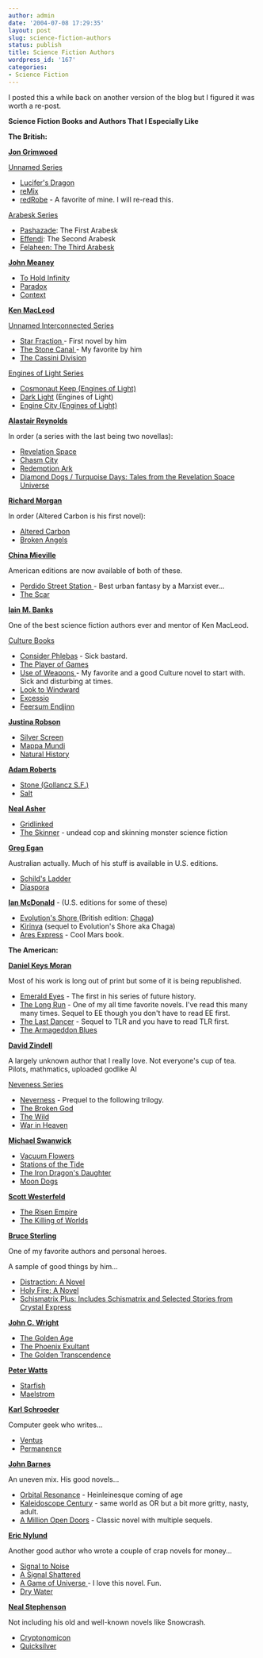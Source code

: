 ```yaml
---
author: admin
date: '2004-07-08 17:29:35'
layout: post
slug: science-fiction-authors
status: publish
title: Science Fiction Authors
wordpress_id: '167'
categories:
- Science Fiction
---
```

I posted this a while back on another version of the blog but I figured it was worth a re-post.

<strong>Science Fiction Books and Authors That I Especially
Like</strong>

<strong>The British:</strong>

<strong><u>Jon Grimwood</u></strong>

<u>Unnamed Series</u>
<ul>
	<li> 	<a href="http://www.amazon.co.uk/exec/obidos/ASIN/0340674733/202-1639125-7655012">Lucifer's Dragon</a></li>
	<li> 	<a href="http://www.amazon.co.uk/exec/obidos/ASIN/0671022229/202-1639125-7655012">reMix</a></li>
	<li> 	<a href="http://www.amazon.co.uk/exec/obidos/ASIN/0671022601/202-1639125-7655012">redRobe</a> - A favorite of mine. I will re-read this.</li>
</ul>
<u>Arabesk Series</u>
<ul>
	<li> 	<a href="http://www.amazon.co.uk/exec/obidos/ASIN/0743202848/202-1639125-7655012">Pashazade</a>: The First Arabesk</li>
	<li> 	<a href="http://www.amazon.co.uk/exec/obidos/ASIN/0743202856/202-1639125-7655012">Effendi</a>: The Second Arabesk</li>
	<li> 	<a href="http://www.amazon.co.uk/exec/obidos/ASIN/0743461177/202-1639125-7655012">Felaheen: The Third Arabesk</a></li>
</ul>
<strong><u>John Meaney</u></strong>
<ul>
	<li> 	<a href="http://www.amazon.co.uk/exec/obidos/ASIN/0553505882/qid=1068836993/sr=1-3/ref=sr_1_2_3/202-3027204-2693418">To Hold Infinity</a></li>
	<li> 	<a href="http://www.amazon.co.uk/exec/obidos/ASIN/0553505890/qid=1068836993/sr=1-2/ref=sr_1_2_2/202-3027204-2693418">Paradox </a></li>
	<li> 	<a href="http://www.amazon.co.uk/exec/obidos/ASIN/0593047354/202-1639125-7655012">Context</a></li>
</ul>
<strong><u>Ken MacLeod</u></strong>

<u>Unnamed Interconnected Series</u>
<ul>
	<li> 	<a href="http://www.amazon.co.uk/exec/obidos/ASIN/1857238338/qid=1068837124/sr=1-2/ref=sr_1_3_2/202-3027204-2693418">Star Fraction </a><span style="text-decoration: none">- First novel by him</span></li>
	<li> 	<a href="http://www.amazon.co.uk/exec/obidos/ASIN/1841490601/qid=1068837124/sr=1-4/ref=sr_1_3_4/202-3027204-2693418">The Stone Canal </a><span style="text-decoration: none">- My favorite by him</span></li>
	<li> 	<a href="http://www.amazon.co.uk/exec/obidos/ASIN/1857237307/202-1639125-7655012">The Cassini Division</a></li>
</ul>
<u>Engines of Light Series</u>
<ul>
	<li> 	<a href="http://www.amazon.co.uk/exec/obidos/ASIN/1841490679/qid=1068837124/sr=1-6/ref=sr_1_3_6/202-3027204-2693418">Cosmonaut Keep (Engines of Light) </a></li>
	<li> 	<a href="http://www.amazon.co.uk/exec/obidos/ASIN/1841490695/202-1639125-7655012">Dark Light</a> (Engines of Light)</li>
	<li> 	<a href="http://www.amazon.co.uk/exec/obidos/ASIN/1841491489/202-1639125-7655012">Engine City (Engines of Light)</a></li>
</ul>
<u><strong>Alastair Reynolds</strong></u>

In order (a series with the last being two novellas):
<ul>
	<li> 	<a href="http://www.amazon.co.uk/exec/obidos/ASIN/0575068760/202-1639125-7655012">Revelation Space</a></li>
	<li> 	<a href="http://www.amazon.co.uk/exec/obidos/ASIN/0575068787/qid=1068837345/sr=1-4/ref=sr_1_3_4/202-3027204-2693418">Chasm City </a></li>
	<li> 	<a href="http://www.amazon.co.uk/exec/obidos/ASIN/0575068809/202-1639125-7655012">Redemption Ark</a></li>
	<li> 	<a href="http://www.amazon.co.uk/exec/obidos/ASIN/0575075260/202-1639125-7655012">Diamond Dogs / Turquoise Days: Tales from the Revelation Space Universe 	</a></li>
</ul>
<u><strong>Richard Morgan</strong></u>

In order (Altered Carbon is his first novel):
<ul>
	<li> 	<span class="small"><a href="http://www.amazon.com/exec/obidos/ASIN/0345457684/ref=pd_pym_fi/002-1434878-3309659">Altered Carbon</a></span></li>
	<li> 	<a href="http://www.amazon.co.uk/exec/obidos/ASIN/0575073241/202-1639125-7655012">Broken Angels</a></li>
</ul>
<u><strong>China Mieville</strong></u>

American editions are now available of both of these.
<ul>
	<li> 	<a href="http://www.amazon.co.uk/exec/obidos/ASIN/0330392891/qid=1068837456/sr=1-2/ref=sr_1_3_2/202-3027204-2693418">Perdido Street Station </a><span style="text-decoration: none">- Best urban fantasy by a Marxist ever...</span></li>
	<li> 	<a href="http://www.amazon.co.uk/exec/obidos/ASIN/0333781740/202-1639125-7655012">The Scar</a></li>
</ul>
<u><strong>Iain M. Banks</strong></u>

One of the best science fiction authors ever and mentor of Ken MacLeod.

<u>Culture Books</u>
<ul>
	<li> 	<a href="http://www.amazon.co.uk/exec/obidos/ASIN/1857231384/qid=1068837568/sr=2-3/ref=sr_2_3_3/202-3027204-2693418">Consider Phlebas</a><span style="text-decoration: none"> - Sick bastard.</span></li>
	<li> 	<a href="http://www.amazon.co.uk/exec/obidos/ASIN/1857231465/qid=1068837568/sr=1-1/ref=sr_1_3_1/202-3027204-2693418">The Player of Games</a></li>
	<li> 	<a href="http://www.amazon.co.uk/exec/obidos/ASIN/185723135X/qid=1068837568/sr=1-3/ref=sr_1_3_3/202-3027204-2693418">Use of Weapons </a>- My favorite and a good Culture novel to start with. Sick and disturbing at times.</li>
	<li> 	<a href="http://www.amazon.co.uk/exec/obidos/ASIN/1857239695/202-1639125-7655012">Look to Windward</a></li>
	<li> 	<a href="http://www.amazon.co.uk/exec/obidos/ASIN/185723457X/qid=1068837568/sr=1-6/ref=sr_1_3_6/202-3027204-2693418">Excessio </a></li>
	<li> <a href="http://www.amazon.co.uk/exec/obidos/ASIN/1857232739/qid=1068837568/sr=1-5/ref=sr_1_3_5/202-3027204-2693418">Feersum Endjinn </a></li>
</ul>
<u><strong>Justina Robson</strong></u>
<ul>
	<li> 	<a href="http://www.amazon.co.uk/exec/obidos/ASIN/0330375660/202-1639125-7655012">Silver Screen</a></li>
	<li> 	<a href="http://www.amazon.co.uk/exec/obidos/ASIN/0330375679/202-1639125-7655012">Mappa Mundi</a></li>
	<li> 	<a href="http://www.amazon.co.uk/exec/obidos/ASIN/0333907450/202-1639125-7655012">Natural History</a></li>
</ul>
<u><strong>Adam Roberts</strong></u>
<ul>
	<li> 	<a href="http://www.amazon.co.uk/exec/obidos/ASIN/0575070641/202-1639125-7655012">Stone (Gollancz S.F.)</a></li>
	<li> 	<a href="http://www.amazon.co.uk/exec/obidos/ASIN/185798787X/qid=1068837794/sr=1-7/ref=sr_1_3_7/202-3027204-2693418">Salt </a></li>
</ul>
<u><strong>Neal Asher</strong></u>
<ul>
	<li> 	<a href="http://www.amazon.co.uk/exec/obidos/ASIN/0330484338/202-1639125-7655012">Gridlinked</a></li>
	<li> 	<a href="http://www.amazon.co.uk/exec/obidos/ASIN/0333903641/202-1639125-7655012">The Skinner</a> - undead cop and skinning monster science fiction</li>
</ul>
<u><strong>Greg Egan</strong></u>

Australian actually. Much of his stuff is available in U.S. editions.
<ul>
	<li> 	<a href="http://www.amazon.co.uk/exec/obidos/ASIN/0575071230/202-1639125-7655012">Schild's Ladder</a></li>
	<li> 	<a href="http://www.amazon.co.uk/exec/obidos/ASIN/0752809253/qid=1068837934/sr=1-3/ref=sr_1_2_3/202-3027204-2693418">Diaspora </a></li>
</ul>
<u><strong>Ian McDonald</strong></u> - (U.S. editions for some of these)
<ul>
	<li> 	<a href="http://www.amazon.co.uk/exec/obidos/ASIN/0553374354/qid=1068838007/sr=1-14/ref=sr_1_0_14/202-3027204-2693418">Evolution's Shore </a>(British edition: <a href="http://www.amazon.co.uk/exec/obidos/ASIN/1857988752/qid=1068838104/sr=1-23/ref=sr_1_2_23/202-3027204-2693418">Chaga</a>)</li>
	<li> 	<a href="http://www.amazon.co.uk/exec/obidos/ASIN/1857988760/202-1639125-7655012">Kirinya</a> (sequel to Evolution's Shore aka Chaga)</li>
	<li> 	<a href="http://www.amazon.co.uk/exec/obidos/ASIN/0671037544/qid=1068838230/sr=1-58/ref=sr_1_0_58/202-3027204-2693418">Ares Express</a> - Cool Mars book.</li>
</ul>
<strong>The American:</strong>

<u><strong>Daniel Keys Moran</strong></u>

Most of his work is long out of print but some of it is being republished.
<ul>
	<li><span class="small"><a href="http://www.amazon.com/exec/obidos/tg/detail/-/1576466388/qid=1068839831/sr=1-5/ref=sr_1_5/002-1434878-3309659?v=glance&amp;s=books">Emerald Eyes</a></span> - The first in his series of future history.</li>
	<li><span class="small"><a href="http://www.amazon.com/exec/obidos/tg/detail/-/1576466396/qid=1068839937/sr=1-11/ref=sr_1_11/002-1434878-3309659?v=glance&amp;s=books">The Long Run</a> - One of my all time favorite novels. I've read this many many times. Sequel to EE though you don't have to read EE first.</span></li>
	<li><span class="small"><a href="http://www.amazon.com/exec/obidos/tg/detail/-/0553562495/qid=1068839831/sr=1-7/ref=sr_1_7/002-1434878-3309659?v=glance&amp;s=books">The Last Dancer</a> - Sequel to TLR and you have to read TLR first.</span></li>
	<li><span class="small"><a href="http://www.amazon.com/exec/obidos/tg/detail/-/157646637X/qid=1068839831/sr=1-9/ref=sr_1_9/002-1434878-3309659?v=glance&amp;s=books">The Armageddon Blues</a> </span></li>
</ul>
<span class="small"><u><strong>David Zindell</strong></u></span>

<span class="small">A largely unknown author that I really love. Not everyone's cup of tea. Pilots, mathmatics, uploaded godlike AI</span>

<u><span class="small">Neveness Series</span></u>
<ul>
	<li><span class="small"><a href="http://www.amazon.com/exec/obidos/tg/detail/-/0586205365/qid=1068840025/sr=1-3/ref=sr_1_3/002-1434878-3309659?v=glance&amp;s=books">Neverness</a> - Prequel to the following trilogy.</span></li>
	<li><span class="small"><a href="http://www.amazon.com/exec/obidos/tg/detail/-/0553564501/qid=1068840025/sr=1-4/ref=sr_1_4/002-1434878-3309659?v=glance&amp;s=books">The Broken God</a></span></li>
	<li><span class="small"><a href="http://www.amazon.com/exec/obidos/tg/detail/-/0553762192/qid=1068840025/sr=1-2/ref=sr_1_2/002-1434878-3309659?v=glance&amp;s=books">The Wild</a></span></li>
	<li><span class="small"><a href="http://www.amazon.com/exec/obidos/tg/detail/-/0553762222/qid=1068840025/sr=1-1/ref=sr_1_1/002-1434878-3309659?v=glance&amp;s=books">War in Heaven</a></span></li>
</ul>
<u><strong>Michael Swanwick</strong></u>
<ul>
	<li><span class="small"><a href="http://www.amazon.com/exec/obidos/tg/detail/-/087795870X/qid=1068838401/sr=1-8/ref=sr_1_8/002-1434878-3309659?v=glance&amp;s=books">Vacuum Flowers</a></span></li>
	<li><span class="small"><a href="http://www.amazon.com/exec/obidos/tg/detail/-/0380730456/qid=1068838452/sr=1-13/ref=sr_1_13/002-1434878-3309659?v=glance&amp;s=books">Stations of the Tide</a></span></li>
	<li><span class="small"><a href="http://www.amazon.com/exec/obidos/tg/detail/-/0380730464/qid=1068838401/sr=1-7/ref=sr_1_7/002-1434878-3309659?v=glance&amp;s=books">The Iron Dragon's Daughter</a></span></li>
	<li><span class="small"><a href="http://www.amazon.com/exec/obidos/tg/detail/-/1886778221/qid=1068838452/sr=1-18/ref=sr_1_18/002-1434878-3309659?v=glance&amp;s=books">Moon Dogs</a> </span></li>
</ul>
<u><strong>Scott Westerfeld </strong></u>
<ul>
	<li><font color="#333333"><a href="http://www.amazon.com/exec/obidos/ASIN/0765305550/qid=1068838738/sr=2-2/ref=sr_2_2/002-1434878-3309659">The Risen Empire</a></font></li>
	<li><font color="#333333"><a href="http://www.amazon.com/exec/obidos/ASIN/0765308509/qid=1068838738/sr=2-1/ref=sr_2_1/002-1434878-3309659">The Killing of Worlds</a></font></li>
</ul>
<u><strong>Bruce Sterling</strong></u>

One of my favorite authors and personal heroes.

A sample of good things by him...
<ul>
	<li><font color="#333333"><span class="small"><a href="http://www.amazon.com/exec/obidos/tg/detail/-/0553576399/qid=1068838798/sr=1-4/ref=sr_1_4/002-1434878-3309659?v=glance&amp;s=books">Distraction: A Novel</a> </span></font></li>
	<li><font color="#333333"><span class="small"><a href="http://www.amazon.com/exec/obidos/tg/detail/-/055357549X/qid=1068838798/sr=1-10/ref=sr_1_10/002-1434878-3309659?v=glance&amp;s=books">Holy Fire: A Novel</a> </span></font></li>
	<li><font color="#333333"><span class="small"><a href="http://www.amazon.com/exec/obidos/tg/detail/-/0441003702/qid=1068838798/sr=1-8/ref=sr_1_8/002-1434878-3309659?v=glance&amp;s=books">Schismatrix Plus: Includes Schismatrix and Selected Stories from Crystal
Express</a> </span></font></li>
</ul>
<u><strong><span class="small">John C. Wright</span></strong></u>
<ul>
	<li><span class="small"><a href="http://www.amazon.com/exec/obidos/tg/detail/-/0812579844/ref=pd_pyml_ys/002-1434878-3309659?v=glance">The Golden Age</a></span></li>
	<li><font color="#333333"><a href="http://www.amazon.com/exec/obidos/ASIN/0765343541/qid=1068838993/sr=2-3/ref=sr_2_3/002-1434878-3309659">The Phoenix Exultant</a></font></li>
	<li><font color="#333333"><a href="http://www.amazon.com/exec/obidos/ASIN/0765307561/qid=1068838993/sr=2-1/ref=sr_2_1/002-1434878-3309659">The Golden Transcendence</a></font></li>
</ul>
<u><strong>Peter Watts</strong></u>
<ul>
	<li><font color="#333333"><span class="small"><a href="http://www.amazon.com/exec/obidos/tg/detail/-/0812575857/qid=1068839196/sr=1-7/ref=sr_1_7/002-1434878-3309659?v=glance&amp;s=books">Starfish</a> </span></font></li>
	<li> 	<a href="http://www.amazon.com/exec/obidos/tg/detail/-/0812566793/qid=/sr=/ref=cm_lm_asin/002-1434878-3309659?v=glance">Maelstrom</a></li>
</ul>
<u><strong>Karl Schroeder</strong></u>

Computer geek who writes...
<ul>
	<li><font color="#333333"><a href="http://www.amazon.com/exec/obidos/ASIN/031287197X/qid=1068839247/sr=2-2/ref=sr_2_2/002-1434878-3309659">Ventus</a></font></li>
	<li><font color="#333333"><a href="http://www.amazon.com/exec/obidos/ASIN/0765342855/qid=1068839247/sr=2-1/ref=sr_2_1/002-1434878-3309659">Permanence</a></font></li>
</ul>
<u><strong>John Barnes</strong></u>

An uneven mix. His good novels...
<ul>
	<li><span class="small"><a href="http://www.amazon.com/exec/obidos/tg/detail/-/0812532384/qid=1068839374/sr=1-18/ref=sr_1_18/002-1434878-3309659?v=glance&amp;s=books">Orbital Resonance</a> - Heinleinesque coming of age</span></li>
	<li><span class="small"><a href="http://www.amazon.com/exec/obidos/tg/detail/-/0812533461/qid=1068839441/sr=1-31/ref=sr_1_31/002-1434878-3309659?v=glance&amp;s=books">Kaleidoscope Century</a> - same world as OR but a bit more gritty, nasty, adult.</span></li>
	<li><span class="small"><a href="http://www.amazon.com/exec/obidos/tg/detail/-/0812516338/qid=1068839441/sr=1-32/ref=sr_1_32/002-1434878-3309659?v=glance&amp;s=books">A Million Open Doors</a> - Classic novel with multiple sequels.</span></li>
</ul>
<u><strong>Eric Nylund</strong></u>

Another good author who wrote a couple of crap novels for money...
<ul>
	<li><font color="#333333"><a href="http://www.amazon.com/exec/obidos/ASIN/0380792923/qid=1068839515/sr=2-3/ref=sr_2_3/002-1434878-3309659">Signal to Noise</a></font></li>
	<li><font color="#333333"><span class="small"><a href="http://www.amazon.com/exec/obidos/tg/detail/-/038079294X/qid=1068839515/sr=1-3/ref=sr_1_3/002-1434878-3309659?v=glance&amp;s=books">A Signal Shattered</a> </span></font></li>
	<li><font color="#333333"><span class="small"><a href="http://www.amazon.com/exec/obidos/tg/detail/-/0380785412/qid=1068839515/sr=1-6/ref=sr_1_6/002-1434878-3309659?v=glance&amp;s=books">A Game of Universe<span style="text-decoration: none"> </span></a></span></font>- I love this novel. Fun.</li>
	<li><font color="#333333"><span class="small"><a href="http://www.amazon.com/exec/obidos/tg/detail/-/0380974746/qid=1068839515/sr=1-5/ref=sr_1_5/002-1434878-3309659?v=glance&amp;s=books">Dry Water</a></span></font></li>
</ul>
<u><strong>Neal Stephenson</strong></u>

Not including his old and well-known novels like Snowcrash.
<ul>
	<li><font color="#333333"><a href="http://www.amazon.com/exec/obidos/ASIN/0060512806/qid=1068839701/sr=2-2/ref=sr_2_2/002-1434878-3309659">Cryptonomicon</a> </font></li>
	<li><font color="#333333"><span class="small"><a href="http://www.amazon.com/exec/obidos/tg/detail/-/0380977427/qid=1068839701/sr=1-1/ref=sr_1_1/002-1434878-3309659?v=glance&amp;s=books">Quicksilver</a></span></font></li>
</ul>
